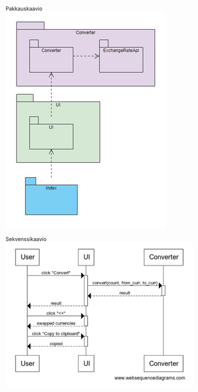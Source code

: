 Pakkauskaavio
![Pakkauskaavio](images/pakkauskaavio.JPG)

Sekvenssikaavio
![Sekvenssikaavio](images/sekvenssikaavio.JPG)
